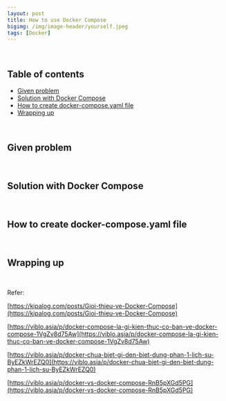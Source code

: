 ```yaml
---
layout: post
title: How to use Docker Compose
bigimg: /img/image-header/yourself.jpeg
tags: [Docker]
---
```




<br>

## Table of contents
- [Given problem](#given-problem)
- [Solution with Docker Compose](#solution-with-docker-compose)
- [How to create docker-compose.yaml file](#how-to-create-docker-compose.yaml-file)
- [Wrapping up](#wrapping-up)


<br>

## Given problem






<br>

## Solution with Docker Compose






<br>

## How to create docker-compose.yaml file



<br>

## Wrapping up




<br>

Refer:

[https://kipalog.com/posts/Gioi-thieu-ve-Docker-Compose](https://kipalog.com/posts/Gioi-thieu-ve-Docker-Compose)

[https://viblo.asia/p/docker-compose-la-gi-kien-thuc-co-ban-ve-docker-compose-1VgZv8d75Aw](https://viblo.asia/p/docker-compose-la-gi-kien-thuc-co-ban-ve-docker-compose-1VgZv8d75Aw)

[https://viblo.asia/p/docker-chua-biet-gi-den-biet-dung-phan-1-lich-su-ByEZkWrEZQ0](https://viblo.asia/p/docker-chua-biet-gi-den-biet-dung-phan-1-lich-su-ByEZkWrEZQ0)

[https://viblo.asia/p/docker-vs-docker-compose-RnB5pXGd5PG](https://viblo.asia/p/docker-vs-docker-compose-RnB5pXGd5PG)